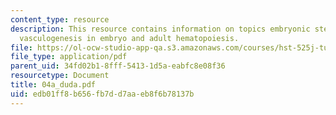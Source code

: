 ```yaml
---
content_type: resource
description: This resource contains information on topics embryonic stem cells, vasculogenesis,
  vasculogenesis in embryo and adult hematopoiesis.
file: https://ol-ocw-studio-app-qa.s3.amazonaws.com/courses/hst-525j-tumor-pathophysiology-and-transport-phenomena-fall-2005/edb01ff8b656fb7dd7aaeb8f6b78137b_04a_duda.pdf
file_type: application/pdf
parent_uid: 34fd02b1-8fff-5413-1d5a-eabfc8e08f36
resourcetype: Document
title: 04a_duda.pdf
uid: edb01ff8-b656-fb7d-d7aa-eb8f6b78137b
---
```

